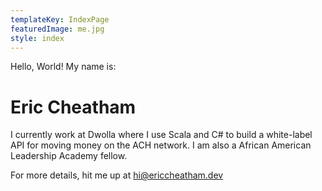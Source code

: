 ```yaml
---
templateKey: IndexPage
featuredImage: me.jpg
style: index
---
```


Hello, World! My name is:

<h1>Eric Cheatham</h1>

I currently work at Dwolla where I use Scala and C# to build a white-label API for moving money on the ACH network. I am also a African American Leadership Academy fellow.

<span class="secondary-text">

For more details, hit me up at [hi@ericcheatham.dev](mailto:hi@ericcheatham.dev)

</span>
